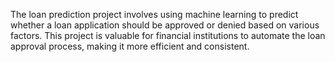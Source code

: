 The loan prediction project involves using machine learning to predict whether a loan application should be approved or denied based on various factors. This project is valuable for financial institutions to automate the loan approval process, making it more efficient and consistent.
